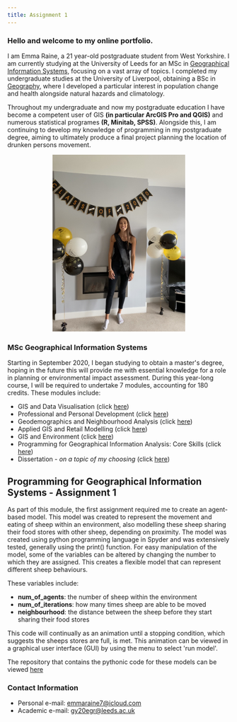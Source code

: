 ```yaml
---
title: Assignment 1
---
```



### Hello and welcome to my online portfolio. 

I am Emma Raine, a 21 year-old postgraduate student from West Yorkshire. I am currently studying at the University of Leeds for an MSc in [Geographical Information Systems](https://environment.leeds.ac.uk/courses/7411/geographical-information-systems-msc), focusing on a vast array of topics. I completed my undergraduate studies at the University of Liverpool, obtaining a BSc in [Geography](https://www.liverpool.ac.uk/study/undergraduate/courses/geography-bsc-hons/overview/), where I developed a particular interest in population change and health alongside natural hazards and climatology. 

Throughout my undergraduate and now my postgraduate education I have become a competent user of GIS **(in particular ArcGIS Pro and QGIS)** and numerous statistical programes **(R, Minitab, SPSS)**. Alongside this, I am continuing to develop my knowledge of programming in my postgraduate degree, aiming to ultimately produce a final project planning the location of drunken persons movement. 

<p align="center">
  <img width="300" height="400" src="IMG_8380.jpg">
</p>

### MSc Geographical Information Systems

Starting in September 2020, I began studying to obtain a master's degree, hoping in the future this will provide me with essential knowledge for a role in planning or environmental impact assessment. During this year-long course, I will be required to undertake 7 modules, accounting for 180 credits. 
These modules include:
* GIS and Data Visualisation (click [here](http://webprod3.leeds.ac.uk/catalogue/dynmodules.asp?Y=201718&M=GEOG-5032M))
* Professional and Personal Development (click [here](http://webprod3.leeds.ac.uk/catalogue/dynmodules.asp?Y=202021&F=P&M=GEOG-5022M))
* Geodemographics and Neighbourhood Analysis (click [here](http://webprod3.leeds.ac.uk/catalogue/dynmodules.asp?Y=202021&F=P&M=GEOG-5255M))
* Applied GIS and Retail Modelling (click [here](http://webprod3.leeds.ac.uk/catalogue/dynmodules.asp?Y=202021&F=P&M=GEOG-5937M))
* GIS and Environment (click [here](http://webprod3.leeds.ac.uk/catalogue/dynmodules.asp?Y=202021&F=P&M=GEOG-5060M))
* Programming for Geographical Information Analysis: Core Skills (click [here](http://webprod3.leeds.ac.uk/catalogue/dynmodules.asp?Y=202021&F=P&M=GEOG-5990M))
* Dissertation - *on a topic of my choosing* (click [here](http://webprod3.leeds.ac.uk/catalogue/dynmodules.asp?Y=202021&F=P&M=GEOG-5160M))

## Programming for Geographical Information Systems - Assignment 1

As part of this module, the first assignment required me to create an agent-based model. This model was created to represent the movement and eating of sheep within an environment, also modelling these sheep sharing their food stores with other sheep, depending on proximity. 
The model was created using python programming language in Spyder and was extensively tested, generally using the print() function. For easy manipulation of the model, some of the variables can be altered by changing the number to which they are assigned. This creates a flexible model that can represent different sheep behaviours. 

These variables include:

* **num_of_agents**: the number of sheep within the environment
* **num_of_iterations**: how many times sheep are able to be moved
* **neighbourhood**: the distance between the sheep before they start sharing their food stores

This code will continually as an animation until a stopping condition, which suggests the sheeps stores are full, is met. This animation can be viewed in a graphical user interface (GUI) by using the menu to select 'run model'.

The repository that contains the pythonic code for these models can be viewed [here](https://github.com/EmmaRaine/PracticalPortfolio)

### Contact Information

* Personal e-mail: emmaraine7@icloud.com
* Academic e-mail: gy20egr@leeds.ac.uk
